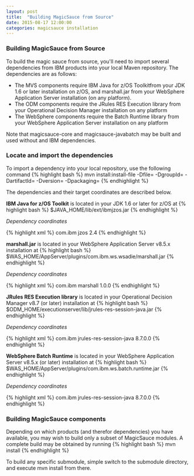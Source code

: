```yaml
---
layout: post
title:  "Building MagicSauce from Source"
date: 2015-08-17 12:00:00
categories: magicsauce installation
---
```


### Building MagicSauce from Source
To build the magic sauce from source, you'll need to import several dependencies
from IBM products into your local Maven repository. The dependencies are as follows:

* The MVS components require IBM Java for z/OS Toolkitfrom your JDK 1.6 or later installation on z/OS, and marshall.jar from your WebSphere Application Server installation (on any platform).
* The ODM components require the JRules RES Execution library from your Operational Decision Manager installation on any platform
* The WebSphere components require the Batch Runtime library from your WebSphere Application Server installation on any platform

Note that magicsauce-core and magicsauce-javabatch may be built and used without and IBM dependencies.

### Locate and import the dependencies
To import a dependency into your local repository, use the following command
{% highlight bash %}
mvn install:install-file -Dfile=<path-to-file> -DgroupId=<group-id> -DartifactId=<artifact-id> -Dversion=<version> -Dpackaging=<packaging>
{% endhighlight %}

The dependencies and their target coordinates are described below.

**IBM Java for z/OS Toolkit** is located in your JDK 1.6 or later for z/OS at
{% highlight bash %}
  $JAVA_HOME/lib/ext/ibmjzos.jar
{% endhighlight %}

*Dependency coordinates*

{% highlight xml  %}
<dependency>
  <groupId>com.ibm</groupId>
  <artifactId>jzos</artifactId>
  <version>2.4</version>
</dependency>
{% endhighlight %}

**marshall.jar** is located in your WebSphere Application Server v8.5.x installation at
{% highlight bash %}
  $WAS_HOME/AppServer/plugins/com.ibm.ws.wsadie/marshall.jar
{% endhighlight %}

*Dependency coordinates*

{% highlight xml  %}
<dependency>
 <groupId>com.ibm</groupId>
 <artifactId>marshall</artifactId>
 <version>1.0.0</version>
</dependency>
{% endhighlight %}

**JRules RES Execution library** is located in your Operational Decision Manager v8.7 (or later) installation at
{% highlight bash %}
  $ODM_HOME/executionserver/lib/jrules-res-session-java.jar
{% endhighlight %}

*Dependency coordinates*

{% highlight xml  %}
<dependency>
   <groupId>com.ibm</groupId>
   <artifactId>jrules-res-session-java</artifactId>
   <version>8.7.0.0</version>
 </dependency>
{% endhighlight %}

**WebSphere Batch Runtime** is located in your WebSphere Application Server v8.5.x (or later) installation at
{% highlight bash %}
  $WAS_HOME/AppServer/plugins/com.ibm.ws.batch.runtime.jar
{% endhighlight %}

*Dependency coordinates*

{% highlight xml  %}
<dependency>
   <groupId>com.ibm</groupId>
   <artifactId>jrules-res-session-java</artifactId>
   <version>8.7.0.0</version>
 </dependency>
{% endhighlight %}

### Building MagicSauce components

Depending on which products (and therefor dependencies) you have available, you may wish to build only a subset of MagicSauce modules. A complete build may be obtained by running
{% highlight bash %}
mvn install
{% endhighlight %}

To build any specific submodule, simple switch to the submodule directory, and execute mvn install from there.
